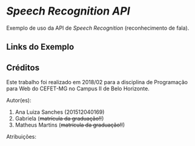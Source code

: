 # _Speech Recognition API_

Exemplo de uso da API de _Speech Recognition_ (reconhecimento de fala).

<!-- ![](images/screenshot.png) -->


## Links do Exemplo

<!-- - Link para seminário: [slides de aula][slides]
- Link para exemplo publicado: [página no GitHub][vivo] -->

## Créditos

Este trabalho foi realizado em 2018/02 para a disciplina de Programação para Web do CEFET-MG no Campus II de Belo Horizonte.

Autor(es):

1. Ana Luiza Sanches (201512040169)
1. Gabriela (~~matrícula da graduação!!~~)
1. Matheus Martins (~~matrícula da graduação!!~~)

Atribuições:

<!-- - Fonte Overlock, criada por [Dario Manuel Muhafara][overlock-author]
- Fonte Chewy, criada por [_Sideshow Foundry_][chewy-author]
- Imagens dos monstrinhos, da empresa [Toshl][monsters-author]® -->

[slides]: https://fegemo.github.io/cefet-web/classes/js5/#32
[vivo]: https://fegemo.github.io/cefet-web-weblot/apis/file/
[overlock-author]: https://plus.google.com/105287894980881814285/about
[chewy-author]: https://profiles.google.com/sideshowfonts/about
[monsters-author]: http://toshl.com

